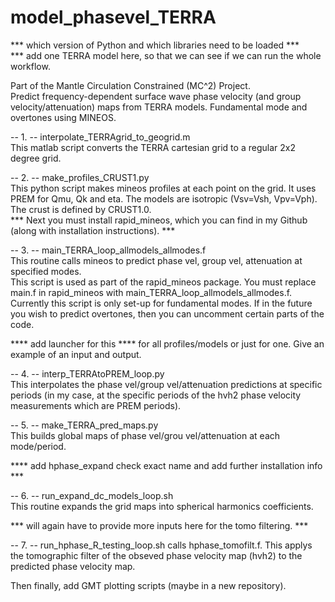 # model_phasevel_TERRA

*** which version of Python and which libraries need to be loaded ***  
*** add one TERRA model here, so that we can see if we can run the whole workflow.

Part of the Mantle Circulation Constrained (MC^2) Project.  
Predict frequency-dependent surface wave phase velocity (and group velocity/attenuation) maps from TERRA models. Fundamental mode and overtones using MINEOS.  

-- 1. -- interpolate_TERRAgrid_to_geogrid.m  
This matlab script converts the TERRA cartesian grid to a regular 2x2 degree grid.  

-- 2. -- make_profiles_CRUST1.py  
This python script makes mineos profiles at each point on the grid. It uses PREM for Qmu, Qk and eta. The models are isotropic (Vsv=Vsh, Vpv=Vph). The crust is defined by CRUST1.0.  
*** Next you must install rapid_mineos, which you can find in my Github (along with installation instructions). ***  

-- 3. -- main_TERRA_loop_allmodels_allmodes.f  
This routine calls mineos to predict phase vel, group vel, attenuation at specified modes.  
This script is used as part of the rapid_mineos package. You must replace main.f in rapid_mineos with main_TERRA_loop_allmodels_allmodes.f. 
Currently this script is only set-up for fundamental modes. If in the future you wish to predict overtones, then you can uncomment certain parts of the code.

**** add launcher for this **** for all profiles/models or just for one. Give an example of an input and output.  

-- 4. -- interp_TERRAtoPREM_loop.py  
This interpolates the phase vel/group vel/attenuation predictions at specific periods (in my case, at the specific periods of the hvh2 phase velocity measurements which are PREM periods).  

-- 5. -- make_TERRA_pred_maps.py  
This builds global maps of phase vel/grou vel/attenuation at each mode/period.  

**** add hphase_expand check exact name and add further installation info ***  

-- 6. -- run_expand_dc_models_loop.sh  
This routine expands the grid maps into spherical harmonics coefficients.  

*** will again have to provide more inputs here for the tomo filtering. ***

-- 7. -- run_hphase_R_testing_loop.sh
calls hphase_tomofilt.f. This applys the tomographic filter of the obseved phase velocity map (hvh2) to the predicted phase velocity map.  

Then finally, add GMT plotting scripts (maybe in a new repository).

